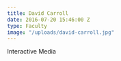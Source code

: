 ```yaml
---
title: David Carroll
date: 2016-07-20 15:46:00 Z
type: Faculty
image: "/uploads/david-carroll.jpg"
---
```


Interactive Media
